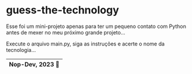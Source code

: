 # guess-the-technology

Esse foi um mini-projeto apenas para ter um pequeno contato com Python antes de mexer no meu próximo grande projeto...

Execute o arquivo main.py, siga as instruções e acerte o nome da tecnologia...

| Nop-Dev, 2023 :rocket: |
| --- |

